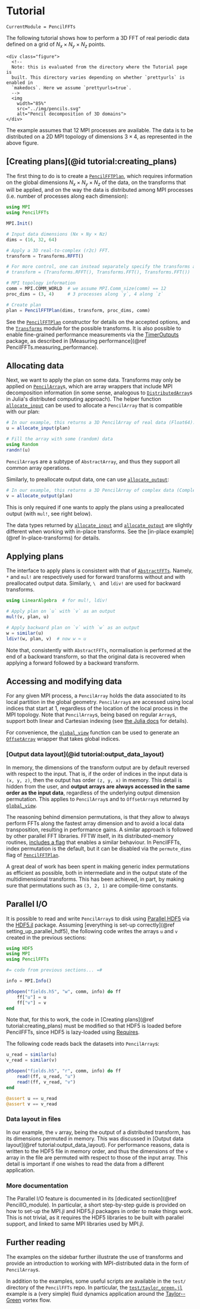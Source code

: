# Tutorial

```@meta
CurrentModule = PencilFFTs
```

The following tutorial shows how to perform a 3D FFT of real periodic data
defined on a grid of $N_x × N_y × N_z$ points.

```@raw html
<div class="figure">
  <!--
  Note: this is evaluated from the directory where the Tutorial page is
  built. This directory varies depending on whether `prettyurls` is enabled in
  `makedocs`. Here we assume `prettyurls=true`.
  -->
  <img
    width="85%"
    src="../img/pencils.svg"
    alt="Pencil decomposition of 3D domains">
</div>
```

The example assumes that 12 MPI processes are available.
The data is to be distributed on a 2D MPI topology of dimensions $3 × 4$,
as represented in the above figure.

## [Creating plans](@id tutorial:creating_plans)

The first thing to do is to create a [`PencilFFTPlan`](@ref), which requires
information on the global dimensions $N_x × N_y × N_z$ of the data, on the
transforms that will be applied, and on the way the data is distributed among
MPI processes (i.e. number of processes along each dimension):

```julia
using MPI
using PencilFFTs

MPI.Init()

# Input data dimensions (Nx × Ny × Nz)
dims = (16, 32, 64)

# Apply a 3D real-to-complex (r2c) FFT.
transform = Transforms.RFFT()

# For more control, one can instead separately specify the transforms along each dimension:
# transform = (Transforms.RFFT(), Transforms.FFT(), Transforms.FFT())

# MPI topology information
comm = MPI.COMM_WORLD  # we assume MPI.Comm_size(comm) == 12
proc_dims = (3, 4)     # 3 processes along `y`, 4 along `z`

# Create plan
plan = PencilFFTPlan(dims, transform, proc_dims, comm)
```

See the [`PencilFFTPlan`](@ref) constructor for details on the accepted
options, and the [`Transforms`](@ref) module for the possible transforms.
It is also possible to enable fine-grained performance measurements via the
[TimerOutputs](https://github.com/KristofferC/TimerOutputs.jl) package, as
described in [Measuring performance](@ref PencilFFTs.measuring_performance).

## Allocating data

Next, we want to apply the plan on some data.
Transforms may only be applied on [`PencilArray`](@ref)s, which are array
wrappers that include MPI decomposition information (in some sense, analogous
to [`DistributedArray`](https://github.com/JuliaParallel/Distributedarrays.jl)s
in Julia's distributed computing approach).
The helper function [`allocate_input`](@ref) can be used to allocate
a `PencilArray` that is compatible with our plan:
```julia
# In our example, this returns a 3D PencilArray of real data (Float64).
u = allocate_input(plan)

# Fill the array with some (random) data
using Random
randn!(u)
```
`PencilArray`s are a subtype of `AbstractArray`, and thus they support all
common array operations.

Similarly, to preallocate output data, one can use [`allocate_output`](@ref):
```julia
# In our example, this returns a 3D PencilArray of complex data (Complex{Float64}).
v = allocate_output(plan)
```
This is only required if one wants to apply the plans using a preallocated
output (with `mul!`, see right below).

The data types returned by [`allocate_input`](@ref) and
[`allocate_output`](@ref) are slightly different when working with in-place
transforms.
See the [in-place example](@ref In-place-transforms) for details.

## Applying plans

The interface to apply plans is consistent with that of
[`AbstractFFTs`](https://juliamath.github.io/AbstractFFTs.jl/stable/api/#AbstractFFTs.plan_fft).
Namely, `*` and `mul!` are respectively used for forward transforms without and
with preallocated output data.
Similarly, `\ ` and `ldiv!` are used for backward transforms.

```julia
using LinearAlgebra  # for mul!, ldiv!

# Apply plan on `u` with `v` as an output
mul!(v, plan, u)

# Apply backward plan on `v` with `w` as an output
w = similar(u)
ldiv!(w, plan, v)  # now w ≈ u
```

Note that, consistently with `AbstractFFTs`,
normalisation is performed at the end of a backward transform, so that the
original data is recovered when applying a forward followed by a backward
transform.

## Accessing and modifying data

For any given MPI process, a `PencilArray` holds the data associated to its
local partition in the global geometry.
`PencilArray`s are accessed using local indices that start at 1, regardless of
the location of the local process in the MPI topology.
Note that `PencilArray`s, being based on regular `Array`s, support both linear
and Cartesian indexing (see [the Julia
docs](https://docs.julialang.org/en/latest/manual/arrays/#Number-of-indices-1)
for details).

For convenience, the [`global_view`](@ref) function can be used to generate an
[`OffsetArray`](https://github.com/JuliaArrays/OffsetArrays.jl) wrapper that
takes global indices.

### [Output data layout](@id tutorial:output_data_layout)

In memory, the dimensions of the transform output are by default reversed with
respect to the input.
That is, if the order of indices in the input data is `(x, y, z)`, then the
output has order `(z, y, x)` in memory.
This detail is hidden from the user, and **output arrays are always accessed in
the same order as the input data**, regardless of the underlying output
dimension permutation.
This applies to `PencilArray`s and to `OffsetArray`s returned by
[`global_view`](@ref).

The reasoning behind dimension permutations, is that they allow to always
perform FFTs along the fastest array dimension and to avoid a local data
transposition, resulting in performance gains.
A similar approach is followed by other parallel FFT libraries.
FFTW itself, in its distributed-memory routines, [includes
a flag](http://fftw.org/doc/Transposed-distributions.html#Transposed-distributions)
that enables a similar behaviour.
In PencilFFTs, index permutation is the default, but it can be disabled via the
`permute_dims` flag of [`PencilFFTPlan`](@ref).

A great deal of work has been spent in making generic index permutations as
efficient as possible, both in intermediate and in the output state of the
multidimensional transforms.
This has been achieved, in part, by making sure that permutations such as `(3,
2, 1)` are compile-time constants.

## Parallel I/O

It is possible to read and write `PencilArray`s to disk using [Parallel
HDF5](https://portal.hdfgroup.org/display/HDF5/Parallel+HDF5) via the
[HDF5.jl](https://github.com/JuliaIO/HDF5.jl) package.
Assuming [everything is set-up correctly](@ref setting_up_parallel_hdf5), the
following code writes the arrays `u` and `v` created in the previous sections:

```julia
using HDF5
using MPI
using PencilFFTs

#= code from previous sections... =#

info = MPI.Info()

ph5open("fields.h5", "w", comm, info) do ff
    ff["u"] = u
    ff["v"] = v
end
```

Note that, for this to work, the code in [Creating plans](@ref
tutorial:creating_plans) must be modified so that HDF5 is loaded before
PencilFFTs, since HDF5 is lazy-loaded using
[Requires](https://github.com/JuliaPackaging/Requires.jl).

The following code reads back the datasets into `PencilArray`s:

```julia
u_read = similar(u)
v_read = similar(v)

ph5open("fields.h5", "r", comm, info) do ff
    read!(ff, u_read, "u")
    read!(ff, v_read, "v")
end

@assert u == u_read
@assert v == v_read
```

### Data layout in files

In our example, the `v` array, being the output of a distributed transform, has
its dimensions permuted in memory.
This was discussed in [Output data layout](@ref tutorial:output_data_layout).
For performance reasons, data is written to the HDF5 file in memory order, and
thus the dimensions of the `v` array in the file are permuted with respect to
those of the input array.
This detail is important if one wishes to read the data from a different
application.

### More documentation

The Parallel I/O feature is documented in its [dedicated section](@ref
PencilIO_module).
In particular, a short step-by-step guide is provided on how to set-up the
MPI.jl and HDF5.jl packages in order to make things work.
This is not trivial, as it requires the HDF5 libraries to be built with
parallel support, and linked to same MPI libraries used by MPI.jl.

## Further reading

The examples on the sidebar further illustrate the use of transforms and
provide an introduction to working with MPI-distributed data in the form of
`PencilArray`s.

In addition to the examples,
some useful scripts are available in the `test/` directory of the
`PencilFFTs` repo.
In particular, the
[`test/taylor_green.jl`](https://github.com/jipolanco/PencilFFTs.jl/blob/master/test/taylor_green.jl)
example is a (very simple) fluid dynamics application around the
[Taylor--Green](https://en.wikipedia.org/wiki/Taylor%E2%80%93Green_vortex)
vortex flow.
